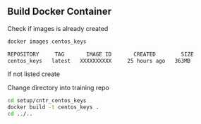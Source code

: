 ## Build Docker Container

Check if images is already created

```bash
docker images centos_keys
```

```bash
REPOSITORY     TAG       IMAGE ID       CREATED        SIZE
centos_keys   latest   XXXXXXXXXX     25 hours ago   363MB
```

If not listed create

Change directory into training repo

```bash
cd setup/cntr_centos_keys
docker build -t centos_keys .
cd ../..
```